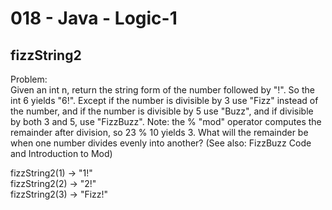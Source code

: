 018 - Java - Logic-1
====================

fizzString2
----------

Problem:  
Given an int n, return the string form of the number followed by "!". So the int 6 yields "6!". Except if the number is divisible by 3 use "Fizz" instead of the number, and if the number is divisible by 5 use "Buzz", and if divisible by both 3 and 5, use "FizzBuzz". Note: the % "mod" operator computes the remainder after division, so 23 % 10 yields 3. What will the remainder be when one number divides evenly into another? (See also: FizzBuzz Code and Introduction to Mod) 
>
fizzString2(1) → "1!"  
fizzString2(2) → "2!"  
fizzString2(3) → "Fizz!"  
